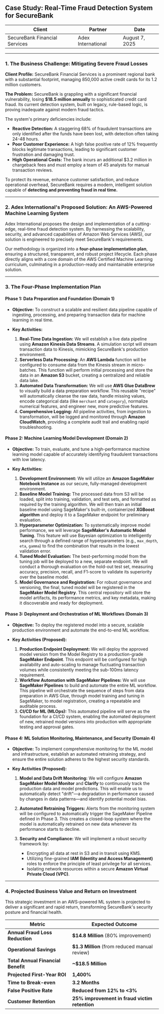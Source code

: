 ## **Case Study: Real-Time Fraud Detection System for SecureBank**

| **Client**                    | **Partner**        | **Date**       |
| ----------------------------- | ------------------ | -------------- |
| SecureBank Financial Services | Adex International | August 7, 2025 |

---

### **1. The Business Challenge: Mitigating Severe Fraud Losses**

**Client Profile:** SecureBank Financial Services is a prominent regional bank with a substantial footprint, managing 850,000 active credit cards for its 1.2 million customers.

**The Problem:** SecureBank is grappling with a significant financial vulnerability, losing **\$18.5 million annually** to sophisticated credit card fraud. Its current detection system, built on legacy, rule-based logic, is proving inadequate against modern fraud tactics.

The system's primary deficiencies include:

* **Reactive Detection:** A staggering 68% of fraudulent transactions are only identified after the funds have been lost, with detection often taking 24-48 hours.
* **Poor Customer Experience:** A high false positive rate of 12% frequently blocks legitimate transactions, leading to significant customer frustration and damaging trust.
* **High Operational Costs:** The bank incurs an additional \$3.2 million in chargeback fees and must employ a team of 45 analysts for manual transaction reviews.

To protect its revenue, enhance customer satisfaction, and reduce operational overhead, SecureBank requires a modern, intelligent solution capable of **detecting and preventing fraud in real time.**

---

### **2. Adex International's Proposed Solution: An AWS-Powered Machine Learning System**

Adex International proposes the design and implementation of a cutting-edge, real-time fraud detection system. By harnessing the scalability, security, and advanced capabilities of Amazon Web Services (AWS), our solution is engineered to precisely meet SecureBank's requirements.

Our methodology is organized into a **four-phase implementation plan**, ensuring a structured, transparent, and robust project lifecycle. Each phase directly aligns with a core domain of the AWS Certified Machine Learning curriculum, culminating in a production-ready and maintainable enterprise solution.

---

### **3. The Four-Phase Implementation Plan**

#### **Phase 1: Data Preparation and Foundation (Domain 1)**

* **Objective:** To construct a scalable and resilient data pipeline capable of ingesting, processing, and preparing transaction data for machine learning in real time.
* **Key Activities:**

  1. **Real-Time Data Ingestion:** We will establish a live data pipeline using **Amazon Kinesis Data Streams**. A simulation script will stream transaction data to Kinesis, mimicking SecureBank's production environment.
  2. **Serverless Data Processing:** An **AWS Lambda** function will be configured to consume data from the Kinesis stream in micro-batches. This function will perform initial processing and store the data in an **Amazon S3** bucket, creating a centralized and reliable data lake.
  3. **Automated Data Transformation:** We will use **AWS Glue DataBrew** to visually build a data preparation workflow. This reusable "recipe" will automatically cleanse the raw data, handle missing values, encode categorical data (like `merchant` and `category`), normalize numerical features, and engineer new, more predictive features.
  4. **Comprehensive Logging:** All pipeline activities, from ingestion to transformation, will be logged and monitored through **Amazon CloudWatch**, providing a complete audit trail and enabling rapid troubleshooting.

#### **Phase 2: Machine Learning Model Development (Domain 2)**

* **Objective:** To train, evaluate, and tune a high-performance machine learning model capable of accurately identifying fraudulent transactions with low latency.
* **Key Activities:**

  1. **Development Environment:** We will utilize an **Amazon SageMaker Notebook Instance** as our secure, fully-managed development environment.
  2. **Baseline Model Training:** The processed data from S3 will be loaded, split into training, validation, and test sets, and formatted as required by the training algorithm. We will then train an initial baseline model using SageMaker's built-in, containerized **XGBoost algorithm** and deploy it to a SageMaker endpoint for preliminary evaluation.
  3. **Hyperparameter Optimization:** To systematically improve model performance, we will leverage **SageMaker's Automatic Model Tuning**. This feature will use Bayesian optimization to intelligently search through a defined range of hyperparameters (e.g., `max_depth`, `eta`, `gamma`) to find the combination that results in the lowest validation error.
  4. **Tuned Model Evaluation:** The best-performing model from the tuning job will be deployed to a new, separate endpoint. We will conduct a thorough evaluation on the hold-out test set, measuring accuracy, precision, recall, and F1-score to validate its superiority over the baseline model.
  5. **Model Governance and Registration:** For robust governance and versioning, the final, tuned model will be registered in the **SageMaker Model Registry**. This central repository will store the model artifacts, its performance metrics, and key metadata, making it discoverable and ready for deployment.

#### **Phase 3: Deployment and Orchestration of ML Workflows (Domain 3)**

* **Objective:** To deploy the registered model into a secure, scalable production environment and automate the end-to-end ML workflow.
* **Key Activities (Proposed):**

  1. **Production Endpoint Deployment:** We will deploy the approved model version from the Model Registry to a production-grade **SageMaker Endpoint**. This endpoint will be configured for high availability and auto-scaling to manage fluctuating transaction volumes while consistently meeting the sub-100ms latency requirement.
  2. **Workflow Automation with SageMaker Pipelines:** We will use **SageMaker Pipelines** to build and automate the entire ML workflow. This pipeline will orchestrate the sequence of steps from data preparation in AWS Glue, through model training and tuning in SageMaker, to model registration, creating a repeatable and auditable process.
  3. **CI/CD for ML (MLOps):** This automated pipeline will serve as the foundation for a CI/CD system, enabling the automated deployment of new, retrained model versions into production with appropriate testing and approval gates.

#### **Phase 4: ML Solution Monitoring, Maintenance, and Security (Domain 4)**

* **Objective:** To implement comprehensive monitoring for the ML model and infrastructure, establish an automated retraining strategy, and ensure the entire solution adheres to the highest security standards.
* **Key Activities (Proposed):**

  1. **Model and Data Drift Monitoring:** We will configure **Amazon SageMaker Model Monitor** and **Clarify** to continuously track the production data and model predictions. This will enable us to automatically detect "drift"—a degradation in performance caused by changes in data patterns—and identify potential model bias.
  2. **Automated Retraining Triggers:** Alerts from the monitoring system will be configured to automatically trigger the SageMaker Pipeline defined in Phase 3. This creates a closed-loop system where the model is automatically retrained on new data whenever its performance starts to decline.
  3. **Security and Compliance:** We will implement a robust security framework by:

     * Encrypting all data at rest in S3 and in transit using KMS.
     * Utilizing fine-grained **IAM (Identity and Access Management)** roles to enforce the principle of least privilege for all services.
     * Isolating network resources within a secure **Amazon Virtual Private Cloud (VPC)**.

---

### **4. Projected Business Value and Return on Investment**

This strategic investment in an AWS-powered ML system is projected to deliver a significant and rapid return, transforming SecureBank's security posture and financial health.

| **Metric**                         | **Expected Outcome**                           |
| ---------------------------------- | ---------------------------------------------- |
| **Annual Fraud Loss Reduction**    | **\$14.8 Million** (80% improvement)           |
| **Operational Savings**            | **\$1.3 Million** (from reduced manual review) |
| **Total Annual Financial Benefit** | **\~\$18.5 Million**                           |
| **Projected First-Year ROI**       | **1,400%**                                     |
| **Time to Break-even**             | **3.2 Months**                                 |
| **False Positive Rate**            | **Reduced from 12% to <3%**                    |
| **Customer Retention**             | **25% improvement in fraud victim retention**  |
